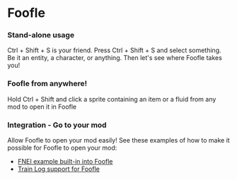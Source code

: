 # Foofle

### Stand-alone usage

Ctrl + Shift + S is your friend. Press Ctrl + Shift + S and select something. Be it an entity, a character, or anything. Then let's see where Foofle takes you!

### Foofle from anywhere!

Hold Ctrl + Shift and click a sprite containing an item or a fluid from any mod to open it in Foofle

### Integration - Go to your mod

Allow Foofle to open your mod easily! See these examples of how to make it possible for Foofle to open your mod:

- [FNEI example built-in into Foofle](integrations/fnei.lua)
- [Train Log support for Foofle](https://github.com/Zomis/FactorioMods/blob/372942ae814461abe995a39783a25010cfa13e16/train-log_1.1.6/foofle.lua)
